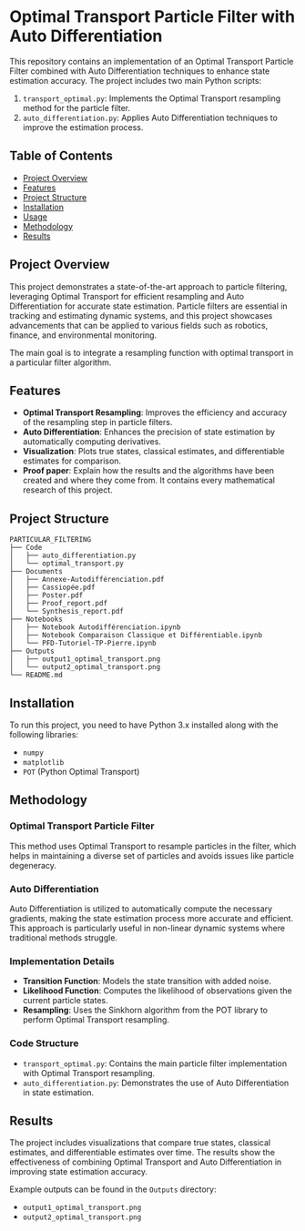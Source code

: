 # Optimal Transport Particle Filter with Auto Differentiation

This repository contains an implementation of an Optimal Transport Particle Filter combined with Auto Differentiation techniques to enhance state estimation accuracy. The project includes two main Python scripts:
1. `transport_optimal.py`: Implements the Optimal Transport resampling method for the particle filter.
2. `auto_differentiation.py`: Applies Auto Differentiation techniques to improve the estimation process.

## Table of Contents
- [Project Overview](#project-overview)
- [Features](#features)
- [Project Structure](#project-structure)
- [Installation](#installation)
- [Usage](#usage)
- [Methodology](#methodology)
- [Results](#results)

## Project Overview
This project demonstrates a state-of-the-art approach to particle filtering, leveraging Optimal Transport for efficient resampling and Auto Differentiation for accurate state estimation. Particle filters are essential in tracking and estimating dynamic systems, and this project showcases advancements that can be applied to various fields such as robotics, finance, and environmental monitoring.

The main goal is to integrate a resampling function with optimal transport in a particular filter algorithm.

## Features
- **Optimal Transport Resampling**: Improves the efficiency and accuracy of the resampling step in particle filters.
- **Auto Differentiation**: Enhances the precision of state estimation by automatically computing derivatives.
- **Visualization**: Plots true states, classical estimates, and differentiable estimates for comparison.
- **Proof paper**: Explain how the results and the algorithms have been created and where they come from. It contains every mathematical research of this project.

## Project Structure
```plaintext
PARTICULAR_FILTERING
├── Code
│   ├── auto_differentiation.py
│   └── optimal_transport.py
├── Documents
│   ├── Annexe-Autodifférenciation.pdf
│   ├── Cassiopée.pdf
│   ├── Poster.pdf
│   ├── Proof_report.pdf
│   └── Synthesis_report.pdf
├── Notebooks
│   ├── Notebook Autodifférenciation.ipynb
│   ├── Notebook Comparaison Classique et Différentiable.ipynb
│   └── PFD-Tutoriel-TP-Pierre.ipynb
├── Outputs
│   ├── output1_optimal_transport.png
│   └── output2_optimal_transport.png
└── README.md

```

## Installation
To run this project, you need to have Python 3.x installed along with the following libraries:
- `numpy`
- `matplotlib`
- `POT` (Python Optimal Transport)

## Methodology

### Optimal Transport Particle Filter
This method uses Optimal Transport to resample particles in the filter, which helps in maintaining a diverse set of particles and avoids issues like particle degeneracy.

### Auto Differentiation
Auto Differentiation is utilized to automatically compute the necessary gradients, making the state estimation process more accurate and efficient. This approach is particularly useful in non-linear dynamic systems where traditional methods struggle.

### Implementation Details
- **Transition Function**: Models the state transition with added noise.
- **Likelihood Function**: Computes the likelihood of observations given the current particle states.
- **Resampling**: Uses the Sinkhorn algorithm from the POT library to perform Optimal Transport resampling.

### Code Structure
- `transport_optimal.py`: Contains the main particle filter implementation with Optimal Transport resampling.
- `auto_differentiation.py`: Demonstrates the use of Auto Differentiation in state estimation.

## Results
The project includes visualizations that compare true states, classical estimates, and differentiable estimates over time. The results show the effectiveness of combining Optimal Transport and Auto Differentiation in improving state estimation accuracy.

Example outputs can be found in the `Outputs` directory:

- `output1_optimal_transport.png`
- `output2_optimal_transport.png`
